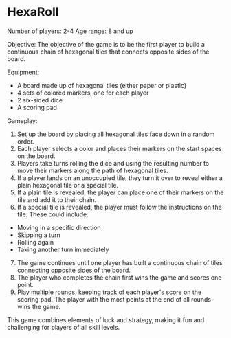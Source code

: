 # HexaRoll

Number of players: 2-4 Age range: 8 and up

Objective: The objective of the game is to be the first player to build a continuous chain of hexagonal tiles that connects opposite sides of the board.

Equipment:

- A board made up of hexagonal tiles (either paper or plastic)
- 4 sets of colored markers, one for each player
- 2 six-sided dice
- A scoring pad

Gameplay:

1.  Set up the board by placing all hexagonal tiles face down in a random order.
2.  Each player selects a color and places their markers on the start spaces on the board.
3.  Players take turns rolling the dice and using the resulting number to move their markers along the path of hexagonal tiles.
4.  If a player lands on an unoccupied tile, they turn it over to reveal either a plain hexagonal tile or a special tile.
5.  If a plain tile is revealed, the player can place one of their markers on the tile and add it to their chain.
6.  If a special tile is revealed, the player must follow the instructions on the tile. These could include:

- Moving in a specific direction
- Skipping a turn
- Rolling again
- Taking another turn immediately

7.  The game continues until one player has built a continuous chain of tiles connecting opposite sides of the board.
8.  The player who completes the chain first wins the game and scores one point.
9.  Play multiple rounds, keeping track of each player's score on the scoring pad. The player with the most points at the end of all rounds wins the game.

This game combines elements of luck and strategy, making it fun and challenging for players of all skill levels.
